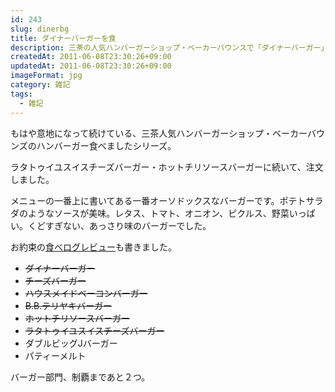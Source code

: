 ```yaml
---
id: 243
slug: dinerbg
title: ダイナーバーガーを食
description: 三茶の人気ハンバーガーショップ・ベーカーバウンスで「ダイナーバーガー」を食べてきました。
createdAt: 2011-06-08T23:30:26+09:00
updatedAt: 2011-06-08T23:30:26+09:00
imageFormat: jpg
category: 雑記
tags:
  - 雑記
---
```


もはや意地になって続けている、三茶人気ハンバーガーショップ・ベーカーバウンズのハンバーガー食べましたシリーズ。

<app-photo-image article-id="243" img-file-name="20110607_diner_buger.jpg" caption="ダイナーバーガーをテイクアウトで"></app-photo-image>

ラタトゥイユスイスチーズバーガー・ホットチリソースバーガーに続いて、注文しました。

<app-related-link id="127"></app-related-link>

<app-related-link id="187"></app-related-link>

メニューの一番上に書いてある一番オーソドックスなバーガーです。ポテトサラダのようなソースが美味。レタス、トマト、オニオン、ピクルス、野菜いっぱい。くどすぎない、あっさり味のバーガーでした。

お約束の<a href="http://tabelog.com/rvwr/yutabe/rvwdtl/2722190/" target="_blank" rel="noopener">食べログレビュー</a>も書きました。

* <del datetime="2011-06-07T15:26:29+00:00">ダイナーバーガー</del>
* <del datetime="2011-05-21T12:27:56+00:00">チーズバーガー</del>
* <del datetime="2011-05-21T12:27:56+00:00">ハウスメイドベーコンバーガー</del>
* <del datetime="2011-05-21T12:27:56+00:00">B.B.テリヤキバーガー</del>
* <del datetime="2011-05-21T12:27:56+00:00">ホットチリソースバーガー</del>
* <del datetime="2011-05-21T12:27:56+00:00">ラタトゥイユスイスチーズバーガー</del>
* ダブルビッグJバーガー
* パティーメルト

バーガー部門、制覇まであと２つ。
